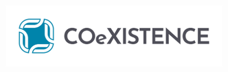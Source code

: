

![logo](https://github.com/COeXISTENCE-PROJECT/shared/blob/main/graphical/COeXISTENCE/COeXISTENCE_logo/LOGO/COLOR/horizontal/COeXISTENCE_logo_color_horizontal_blue-gray.jpg)

<!--

**Here are some ideas to get you started:**

🙋‍♀️ A short introduction - what is your organization all about?
🌈 Contribution guidelines - how can the community get involved?
👩‍💻 Useful resources - where can the community find your docs? Is there anything else the community should know?
🍿 Fun facts - what does your team eat for breakfast?
🧙 Remember, you can do mighty things with the power of [Markdown](https://docs.github.com/github/writing-on-github/getting-started-with-writing-and-formatting-on-github/basic-writing-and-formatting-syntax)
-->
